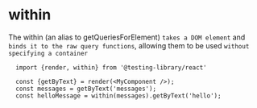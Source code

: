 # within

The within (an alias to getQueriesForElement) `takes a DOM element` and `binds it to the raw query functions`, allowing them to be used `without specifying a container`

```
  import {render, within} from '@testing-library/react'

  const {getByText} = render(<MyComponent />);
  const messages = getByText('messages');
  const helloMessage = within(messages).getByText('hello');
```
